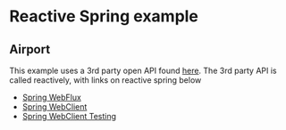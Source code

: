 # Reactive Spring example
## Airport
This example uses a 3rd party open API found [here](https://airport-web.appspot.com/api/docs/).
The 3rd party API is called reactively, with links on reactive spring below
- [Spring WebFlux](https://docs.spring.io/spring-framework/docs/current/reference/html/web-reactive.html#webflux)
- [Spring WebClient](https://www.baeldung.com/spring-5-webclient)
- [Spring WebClient Testing](https://www.learninjava.com/4-ways-to-test-webclient-mocking/)
